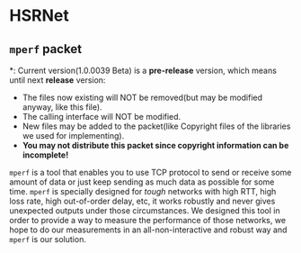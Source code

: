 # HSRNet

## `mperf` packet

*: Current version(1.0.0039 Beta) is a __pre-release__ version, which means until next __release__ version: 

- The files now existing will NOT be removed(but may be modified anyway, like this file).
- The calling interface will NOT be modified.
- New files may be added to the packet(like Copyright files of the libraries we used for implementing).
- __You may not distribute this packet since copyright information can be incomplete!__

`mperf` is a tool that enables you to use TCP protocol to send or receive some amount of data or just keep sending as much data as possible for some time. `mperf` is specially designed for _tough_ networks with high RTT, high loss rate, high out-of-order delay, etc, it works robustly and never gives unexpected outputs under those circumstances. We designed this tool in order to provide a way to measure the performance of those networks, we hope to do our measurements in an all-non-interactive and robust way and `mperf` is our solution.
